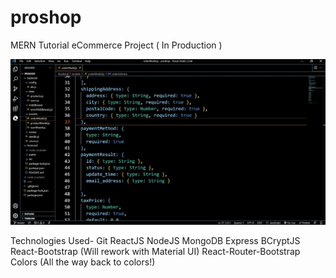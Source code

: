 # proshop
MERN Tutorial eCommerce Project ( In Production )

![MERN Tutorial eCommerce Project](inProduction.jpg)

Technologies Used-
Git
ReactJS
NodeJS
MongoDB
Express
BCryptJS
React-Bootstrap (Will rework with Material UI)
React-Router-Bootstrap
Colors (All the way back to colors!)



